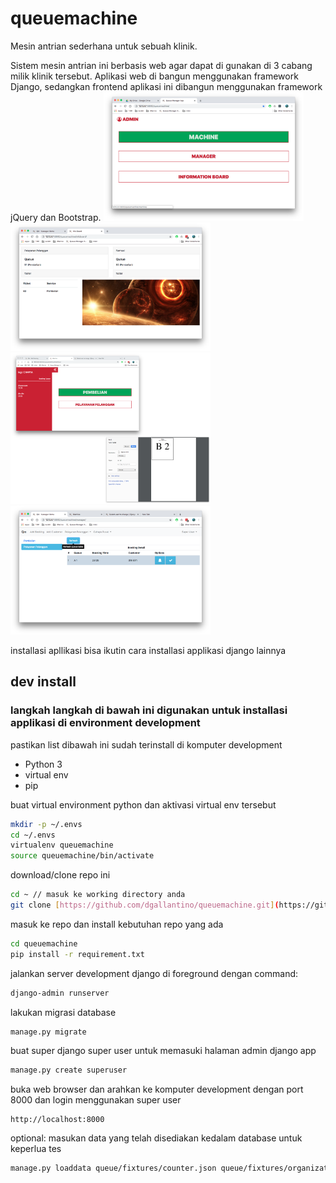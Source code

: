 # queuemachine

Mesin antrian sederhana untuk sebuah klinik.

Sistem mesin antrian ini berbasis web agar dapat di gunakan di 3 cabang milik klinik tersebut. Aplikasi web di bangun menggunakan framework Django, sedangkan frontend aplikasi ini dibangun menggunakan framework jQuery dan Bootstrap.
<img src="screenshots/home.png" width="320"><img src="screenshots/Screen%20Shot%202019-03-07%20at%2023.47.34.png" width="320"><img src="screenshots/Screen%20Shot%202019-03-07%20at%2023.33.59.png" width="320"><img src="screenshots/Screen%20Shot%202019-03-07%20at%2023.36.54.png" width="320">


installasi apllikasi bisa ikutin cara installasi applikasi django lainnya

## dev install
### langkah langkah di bawah ini digunakan untuk installasi applikasi di environment development

pastikan list dibawah ini sudah terinstall di komputer development
- Python 3
- virtual env
- pip

buat virtual environment python dan aktivasi virtual env tersebut
```bash
mkdir -p ~/.envs
cd ~/.envs
virtualenv queuemachine
source queuemachine/bin/activate
```

download/clone repo ini
```bash
cd ~ // masuk ke working directory anda
git clone [https://github.com/dgallantino/queuemachine.git](https://github.com/dgallantino/queuemachine.git)
```

masuk ke repo dan install kebutuhan repo yang ada 
```bash
cd queuemachine
pip install -r requirement.txt
```

jalankan server development django di foreground dengan command:
```bash
django-admin runserver
```

lakukan migrasi database
```bash
manage.py migrate
```

buat super django super user untuk memasuki halaman admin django app 
```bash
manage.py create superuser
```

buka web browser dan arahkan ke komputer development dengan port 8000
dan login menggunakan super user
```
http://localhost:8000
```


optional:
masukan data yang telah disediakan kedalam database untuk keperlua tes
```bash
manage.py loaddata queue/fixtures/counter.json queue/fixtures/organization.json queue/fixtures/service.json
```

